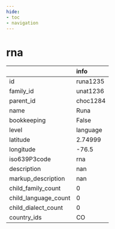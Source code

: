 ```yaml
---
hide:
- toc
- navigation
---
```

# rna
|                      | info     |
|:---------------------|:---------|
| id                   | runa1235 |
| family_id            | unat1236 |
| parent_id            | choc1284 |
| name                 | Runa     |
| bookkeeping          | False    |
| level                | language |
| latitude             | 2.74999  |
| longitude            | -76.5    |
| iso639P3code         | rna      |
| description          | nan      |
| markup_description   | nan      |
| child_family_count   | 0        |
| child_language_count | 0        |
| child_dialect_count  | 0        |
| country_ids          | CO       |